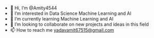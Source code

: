 - 👋 Hi, I’m @Amity4544
- 👀 I’m interested in Data Science Machine Learning and AI
- 🌱 I’m currently learning Machine Learning and AI
- 💞️ I’m looking to collaborate on new projects and ideas in this field
- 📫 How to reach me yadavamit67515@gmail.com

<!---
Amity4544/Amity4544 is a ✨ special ✨ repository because its `README.md` (this file) appears on your GitHub profile.
You can click the Preview link to take a look at your changes.
--->
